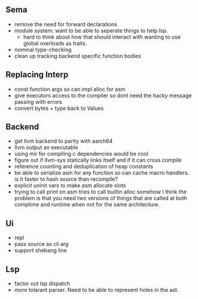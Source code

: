 ## Sema

- remove the need for forward declarations
- module system: want to be able to seperate things to help lsp.
  - hard to think about how that should interact with wanting to use global overloads as traits.
- nominal type-checking
- clean up tracking backend specific function bodies

## Replacing Interp

- const function args so can impl alloc for asm
- give executors access to the compiler so dont need the hacky message passing with errors
- convert bytes + type back to Values

## Backend

- get llvm backend to parity with aarch64
- llvm output an executable
- using mir for compiling c dependencies would be cool
- figure out if llvm-sys statically links itself and if it can cross compile
- reference counting and deduplication of heap constants
- be able to serialize asm for any function so can cache macro handlers. is it faster to hash source than recompile?
- explicit uninit vars to make asm allocate slots
- trying to call print on asm tries to call builtin alloc somehow
  I think the problem is that you need two versions of things that are called at both comptime and runtime when not for the same architecture.

## Ui

- repl
- pass source as cli arg
- support shebang line

## Lsp

- factor out lsp dispatch
- more tolarant parser. Need to be able to represent holes in the ast.
